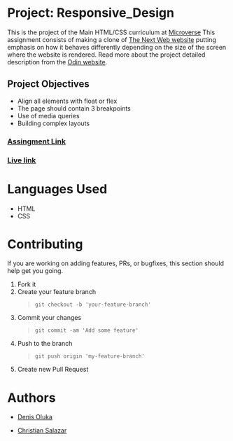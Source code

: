 # Project: Responsive_Design

This is the project of the Main HTML/CSS curriculum at [Microverse](https://www.microverse.org/)
This assignment consists of making a clone of [The Next Web website](https://thenextweb.com/) putting emphasis on how it behaves differently depending on the size of the screen where the website is rendered.
Read more about the project detailed description from the [Odin website](https://www.theodinproject.com/courses/html5-and-css3/lessons/using-bootstrap).

## Project Objectives

- Align all elements with float or flex
- The page should contain 3 breakpoints
- Use of media queries
- Building complex layouts

### [Assingment Link](https://www.theodinproject.com/courses/html5-and-css3/lessons/building-with-responsive-design)

### [Live link]()

# Languages Used

- HTML
- CSS

# Contributing

If you are working on adding features, PRs, or bugfixes, this section should help get you going.

1. Fork it
2. Create your feature branch
   > `git checkout -b 'your-feature-branch'`
3. Commit your changes
   > `git commit -am 'Add some feature'`
4. Push to the branch
   > `git push origin 'my-feature-branch'`
5. Create new Pull Request

# Authors

- [Denis Oluka](https://github.com/OlukaDenis)

- [Christian Salazar](https://github.com/Grifo89)
